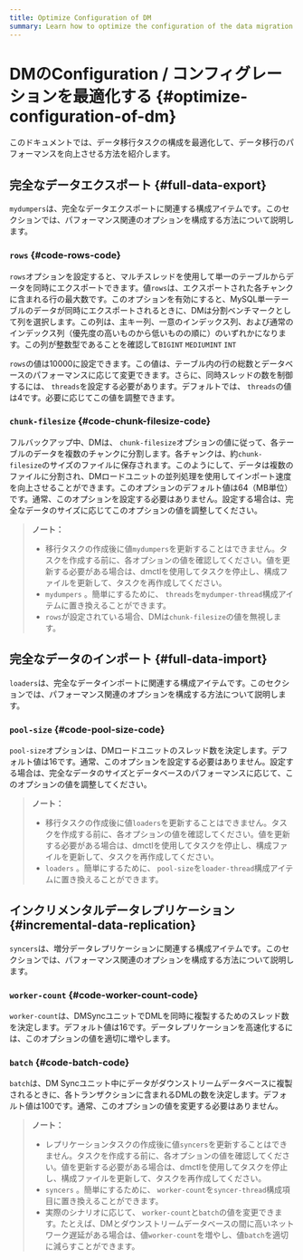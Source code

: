 ```yaml
---
title: Optimize Configuration of DM
summary: Learn how to optimize the configuration of the data migration task to improve the performance of data migration.
---
```


# DMのConfiguration / コンフィグレーションを最適化する {#optimize-configuration-of-dm}

このドキュメントでは、データ移行タスクの構成を最適化して、データ移行のパフォーマンスを向上させる方法を紹介します。

## 完全なデータエクスポート {#full-data-export}

`mydumpers`は、完全なデータエクスポートに関連する構成アイテムです。このセクションでは、パフォーマンス関連のオプションを構成する方法について説明します。

### <code>rows</code> {#code-rows-code}

`rows`オプションを設定すると、マルチスレッドを使用して単一のテーブルからデータを同時にエクスポートできます。値`rows`は、エクスポートされた各チャンクに含まれる行の最大数です。このオプションを有効にすると、MySQL単一テーブルのデータが同時にエクスポートされるときに、DMは分割ベンチマークとして列を選択します。この列は、主キー列、一意のインデックス列、および通常のインデックス列（優先度の高いものから低いものの順に）のいずれかになります。この列が整数型であることを確認して`BIGINT` `MEDIUMINT` `INT`

`rows`の値は10000に設定できます。この値は、テーブル内の行の総数とデータベースのパフォーマンスに応じて変更できます。さらに、同時スレッドの数を制御するには、 `threads`を設定する必要があります。デフォルトでは、 `threads`の値は4です。必要に応じてこの値を調整できます。

### <code>chunk-filesize</code> {#code-chunk-filesize-code}

フルバックアップ中、DMは、 `chunk-filesize`オプションの値に従って、各テーブルのデータを複数のチャンクに分割します。各チャンクは、約`chunk-filesize`のサイズのファイルに保存されます。このようにして、データは複数のファイルに分割され、DMロードユニットの並列処理を使用してインポート速度を向上させることができます。このオプションのデフォルト値は64（MB単位）です。通常、このオプションを設定する必要はありません。設定する場合は、完全なデータのサイズに応じてこのオプションの値を調整してください。

> **ノート：**
>
> -   移行タスクの作成後に値`mydumpers`を更新することはできません。タスクを作成する前に、各オプションの値を確認してください。値を更新する必要がある場合は、dmctlを使用してタスクを停止し、構成ファイルを更新して、タスクを再作成してください。
> -   `mydumpers` 。簡単にするために、 `threads`を`mydumper-thread`構成アイテムに置き換えることができます。
> -   `rows`が設定されている場合、DMは`chunk-filesize`の値を無視します。

## 完全なデータのインポート {#full-data-import}

`loaders`は、完全なデータインポートに関連する構成アイテムです。このセクションでは、パフォーマンス関連のオプションを構成する方法について説明します。

### <code>pool-size</code> {#code-pool-size-code}

`pool-size`オプションは、DMロードユニットのスレッド数を決定します。デフォルト値は16です。通常、このオプションを設定する必要はありません。設定する場合は、完全なデータのサイズとデータベースのパフォーマンスに応じて、このオプションの値を調整してください。

> **ノート：**
>
> -   移行タスクの作成後に値`loaders`を更新することはできません。タスクを作成する前に、各オプションの値を確認してください。値を更新する必要がある場合は、dmctlを使用してタスクを停止し、構成ファイルを更新して、タスクを再作成してください。
> -   `loaders` 。簡単にするために、 `pool-size`を`loader-thread`構成アイテムに置き換えることができます。

## インクリメンタルデータレプリケーション {#incremental-data-replication}

`syncers`は、増分データレプリケーションに関連する構成アイテムです。このセクションでは、パフォーマンス関連のオプションを構成する方法について説明します。

### <code>worker-count</code> {#code-worker-count-code}

`worker-count`は、DMSyncユニットでDMLを同時に複製するためのスレッド数を決定します。デフォルト値は16です。データレプリケーションを高速化するには、このオプションの値を適切に増やします。

### <code>batch</code> {#code-batch-code}

`batch`は、DM Syncユニット中にデータがダウンストリームデータベースに複製されるときに、各トランザクションに含まれるDMLの数を決定します。デフォルト値は100です。通常、このオプションの値を変更する必要はありません。

> **ノート：**
>
> -   レプリケーションタスクの作成後に値`syncers`を更新することはできません。タスクを作成する前に、各オプションの値を確認してください。値を更新する必要がある場合は、dmctlを使用してタスクを停止し、構成ファイルを更新して、タスクを再作成してください。
> -   `syncers` 。簡単にするために、 `worker-count`を`syncer-thread`構成項目に置き換えることができます。
> -   実際のシナリオに応じて、 `worker-count`と`batch`の値を変更できます。たとえば、DMとダウンストリームデータベースの間に高いネットワーク遅延がある場合は、値`worker-count`を増やし、値`batch`を適切に減らすことができます。
